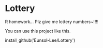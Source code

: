 # Lottery
R homework... Plz give me lottery numbers~!!!!

You can use this project like this.

install_github('Eunsol-Lee/Lottery')

